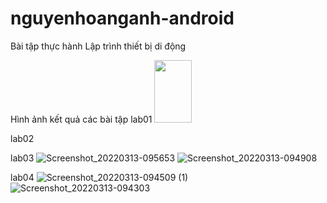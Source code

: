# nguyenhoanganh-android
Bài tập thực hành Lập trình thiết bị di động

Hình ảnh kết quả các bài tập
lab01
<img src="https://user-images.githubusercontent.com/69570125/158043408-c6d398b4-0e09-4dad-b144-43875e86c10b.png" style=" width:60px ; height:100px "  >


lab02


lab03
![Screenshot_20220313-095653](https://user-images.githubusercontent.com/69570125/158043419-e5e1364e-86d6-4aec-9705-b56b26fb72d9.png)
![Screenshot_20220313-094908](https://user-images.githubusercontent.com/69570125/158043420-4ea55eb8-7f3f-49ca-89d9-560c2432acde.png)

lab04
![Screenshot_20220313-094509 (1)](https://user-images.githubusercontent.com/69570125/158043423-c2c078de-62a2-43ef-8811-2bff0bbd215a.png)
![Screenshot_20220313-094303](https://user-images.githubusercontent.com/69570125/158043424-da07a3e8-bf06-41e4-812a-97a92be57485.png)

